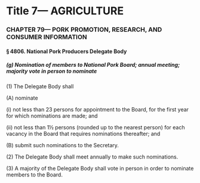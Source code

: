 
# Title 7— AGRICULTURE
### CHAPTER 79— PORK PROMOTION, RESEARCH, AND CONSUMER INFORMATION
#### § 4806. National Pork Producers Delegate Body
##### (g) Nomination of members to National Pork Board; annual meeting; majority vote in person to nominate

(1) The Delegate Body shall

(A) nominate

(i) not less than 23 persons for appointment to the Board, for the first year for which nominations are made; and

(ii) not less than 1½ persons (rounded up to the nearest person) for each vacancy in the Board that requires nominations thereafter; and

(B) submit such nominations to the Secretary.

(2) The Delegate Body shall meet annually to make such nominations.

(3) A majority of the Delegate Body shall vote in person in order to nominate members to the Board.

